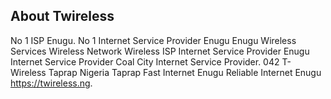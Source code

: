 
## About Twireless

No 1 ISP Enugu. No 1 Internet Service Provider Enugu Enugu Wireless Services Wireless Network Wireless ISP Internet Service Provider Enugu Internet Service Provider Coal City Internet Service Provider. 042 T-Wireless Taprap Nigeria Taprap Fast Internet Enugu Reliable Internet Enugu https://twireless.ng.

